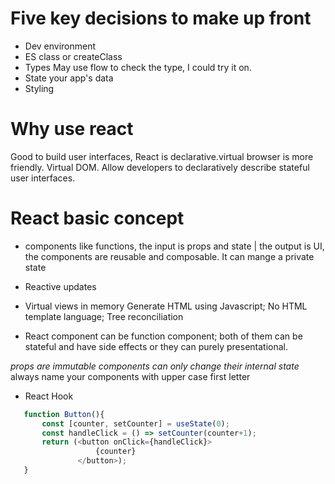 # Five key decisions to make up front

- Dev environment
- ES class or createClass
- Types
 May use flow to check the type, I could try it on.
- State
 your app's data
- Styling

# Why use react

 Good to build user interfaces, React is declarative.virtual browser is more friendly. Virtual DOM. Allow developers to declaratively describe stateful user interfaces.

# React basic concept

- components
 like functions, the input is props and state | the output is UI, the components are reusable and composable. It can mange a private state

- Reactive updates

- Virtual views in memory
 Generate HTML using Javascript; No HTML template language; Tree reconciliation

- React component can be function component; both of them can be stateful and have side effects or they can purely presentational.

 *props are immutable*
 *components can only change their internal state*
 always name your components with upper case first letter

- React Hook

 ```javascript
    function Button(){
        const [counter, setCounter] = useState(0);
        const handleClick = () => setCounter(counter+1);
        return (<button onClick={handleClick}>
                    {counter}
                </button>);
    }
 ```